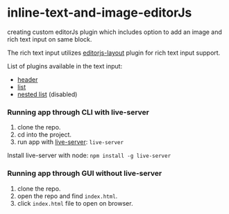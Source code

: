 # inline-text-and-image-editorJs

creating custom editorJs plugin which includes option to add an image and rich text input on same block.

The rich text input utilizes [editorjs-layout](https://github.com/hata6502/editorjs-layout) plugin for rich text input support.

List of plugins available in the text input:

- [header](https://github.com/editor-js/header)
- [list](https://github.com/editor-js/list)
- [nested list](https://github.com/editor-js/nested-list) (disabled)

### Running app through CLI with live-server

1. clone the repo.
2. cd into the project.
3. run app with [live-server](https://www.npmjs.com/package/live-server):
   `live-server`

Install live-server with node:
`npm install -g live-server`

### Running app through GUI without live-server

1. clone the repo.
2. open the repo and find `index.html`.
3. click `index.html` file to open on browser.
